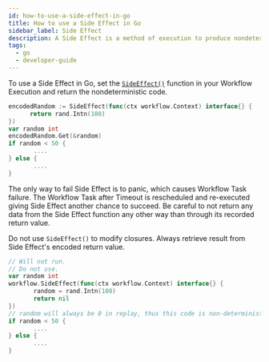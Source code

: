 ```yaml
---
id: how-to-use-a-side-effect-in-go
title: How to use a Side Effect in Go
sidebar_label: Side Effect
description: A Side Effect is a method of execution to produce nondeterministic code.
tags:
  - go
  - developer-guide
---
```


To use a Side Effect in Go, set the [`SideEffect()`](https://pkg.go.dev/go.temporal.io/sdk/workflow#SideEffect) function in your Workflow Execution and return the nondeterministic code.

```go
encodedRandom := SideEffect(func(ctx workflow.Context) interface{} {
      return rand.Intn(100)
})
var random int
encodedRandom.Get(&random)
if random < 50 {
       ....
} else {
       ....
}
```

The only way to fail Side Effect is to panic, which causes Workflow Task failure. The Workflow Task after Timeout is rescheduled and re-executed giving Side Effect another chance to succeed. Be careful to not return any data from the Side Effect function any other way than through its recorded return value.

Do not use `SideEffect()` to modify closures. Always retrieve result from Side Effect's encoded return value.

```go
// Will not run.
// Do not use.
var random int
workflow.SideEffect(func(ctx workflow.Context) interface{} {
       random = rand.Intn(100)
       return nil
})
// random will always be 0 in replay, thus this code is non-deterministic
if random < 50 {
       ....
} else {
       ....
}
```
